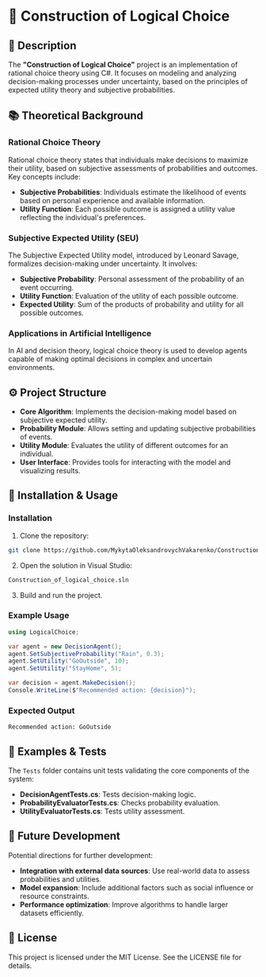 # 🧠 Construction of Logical Choice

## 📘 Description

The **"Construction of Logical Choice"** project is an implementation of rational choice theory using C#. It focuses on modeling and analyzing decision-making processes under uncertainty, based on the principles of expected utility theory and subjective probabilities.

## 📚 Theoretical Background

### Rational Choice Theory

Rational choice theory states that individuals make decisions to maximize their utility, based on subjective assessments of probabilities and outcomes. Key concepts include:

* **Subjective Probabilities**: Individuals estimate the likelihood of events based on personal experience and available information.
* **Utility Function**: Each possible outcome is assigned a utility value reflecting the individual's preferences.

### Subjective Expected Utility (SEU)

The Subjective Expected Utility model, introduced by Leonard Savage, formalizes decision-making under uncertainty. It involves:

* **Subjective Probability**: Personal assessment of the probability of an event occurring.
* **Utility Function**: Evaluation of the utility of each possible outcome.
* **Expected Utility**: Sum of the products of probability and utility for all possible outcomes.

### Applications in Artificial Intelligence

In AI and decision theory, logical choice theory is used to develop agents capable of making optimal decisions in complex and uncertain environments.

## ⚙️ Project Structure

* **Core Algorithm**: Implements the decision-making model based on subjective expected utility.
* **Probability Module**: Allows setting and updating subjective probabilities of events.
* **Utility Module**: Evaluates the utility of different outcomes for an individual.
* **User Interface**: Provides tools for interacting with the model and visualizing results.

## 🚀 Installation & Usage

### Installation

1. Clone the repository:

```bash
git clone https://github.com/MykytaOleksandrovychVakarenko/Construction_of_logical_choice.git
```

2. Open the solution in Visual Studio:

```bash
Construction_of_logical_choice.sln
```

3. Build and run the project.

### Example Usage

```csharp
using LogicalChoice;

var agent = new DecisionAgent();
agent.SetSubjectiveProbability("Rain", 0.3);
agent.SetUtility("GoOutside", 10);
agent.SetUtility("StayHome", 5);

var decision = agent.MakeDecision();
Console.WriteLine($"Recommended action: {decision}");
```

### Expected Output

```
Recommended action: GoOutside
```

## 🧪 Examples & Tests

The `Tests` folder contains unit tests validating the core components of the system:

* **DecisionAgentTests.cs**: Tests decision-making logic.
* **ProbabilityEvaluatorTests.cs**: Checks probability evaluation.
* **UtilityEvaluatorTests.cs**: Tests utility assessment.

## 🔧 Future Development

Potential directions for further development:

* **Integration with external data sources**: Use real-world data to assess probabilities and utilities.
* **Model expansion**: Include additional factors such as social influence or resource constraints.
* **Performance optimization**: Improve algorithms to handle larger datasets efficiently.

## 📄 License

This project is licensed under the MIT License. See the LICENSE file for details.
